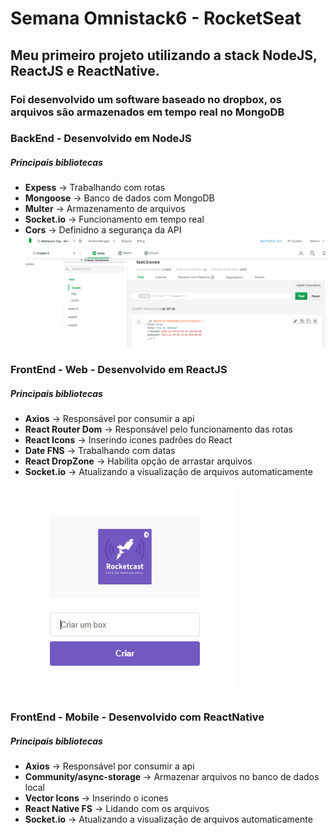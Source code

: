 # Semana Omnistack6 - RocketSeat
## Meu primeiro projeto utilizando a stack NodeJS, ReactJS e ReactNative.
### Foi desenvolvido um software baseado no dropbox, os arquivos são armazenados em tempo real no MongoDB

### BackEnd - Desenvolvido em NodeJS
##### Principais bibliotecas
- **Expess** -> Trabalhando com rotas
- **Mongoose** -> Banco de dados com MongoDB
- **Multer** -> Armazenamento de arquivos
- **Socket.io** -> Funcionamento em tempo real
- **Cors** -> Definidno a segurança da API
![](mongo.png)

### FrontEnd - Web - Desenvolvido em ReactJS
##### Principais bibliotecas
- **Axios** -> Responsável por consumir a api
- **React Router Dom** -> Responsável pelo funcionamento das rotas
- **React Icons** -> Inserindo icones padrões do React
- **Date FNS** -> Trabalhando com datas
- **React DropZone** -> Habilita opção de arrastar arquivos
- **Socket.io** -> Atualizando a visualização de arquivos automaticamente

![](frontWeb.png)

### FrontEnd - Mobile - Desenvolvido com ReactNative
##### Principais bibliotecas
- **Axios** -> Responsável por consumir a api
- **Community/async-storage** -> Armazenar arquivos no banco de dados local
- **Vector Icons** -> Inserindo o icones
- **React Native FS** -> Lidando com os arquivos
- **Socket.io** -> Atualizando a visualização de arquivos automaticamente

